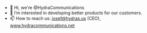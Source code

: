 - 👋 Hi, we're @HydraCommunications
- 👀 I’m interested in developing better products for our customers.
- 📫 How to reach us: josef@hydras.us (CEO), www.hydracommunications.net

<!---
HydraCommunications/HydraCommunications is a ✨ special ✨ repository because its `README.md` (this file) appears on your GitHub profile.
You can click the Preview link to take a look at your changes.
--->

